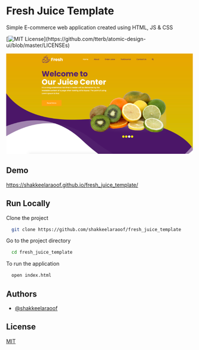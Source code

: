 
# Fresh Juice Template

Simple E-commerce web application created using HTML, JS & CSS


[![MIT License](https://img.shields.io/apm/l/atomic-design-ui.svg?)](https://github.com/tterb/atomic-design-ui/blob/master/LICENSEs)

![Screenshot](images/screenshot.png)

## Demo

https://shakkeelaraoof.github.io/fresh_juice_template/

## Run Locally

Clone the project

```bash
  git clone https://github.com/shakkeelaraoof/fresh_juice_template
```

Go to the project directory

```bash
  cd fresh_juice_template
```

To run the application

```bash
  open index.html
```

## Authors

- [@shakkeelaraoof](https://github.com/shakkeelaraoof)


## License

[MIT](https://choosealicense.com/licenses/mit/)
